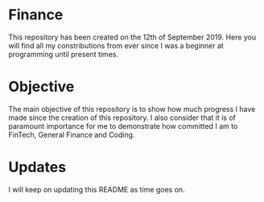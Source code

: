 # Finance
This repository has been created on the 12th of September 2019. 
Here you will find all my constributions from ever since I was a beginner at programming until present times. 
# Objective
The main objective of this repository is to show how much progress I have made since the creation of this repository.
I also consider that it is of paramount importance for me to demonstrate how committed I am to FinTech, General Finance and Coding.

# Updates
I will keep on updating this README as time goes on.
